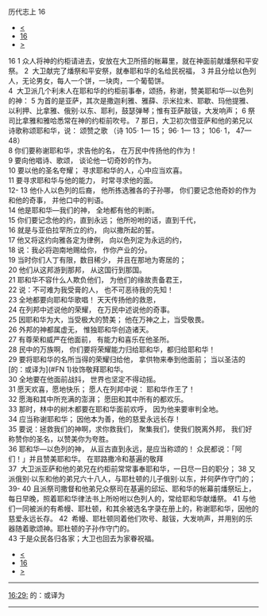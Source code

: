 ﻿





 历代志上 16




* [<](bible/1CH15.md)
* [16](bible/1CH.md)
* [>](bible/1CH17.md)



 
16 
1 众人将神的约柜请进去，安放在大卫所搭的帐幕里，就在神面前献燔祭和平安祭。 
2  大卫献完了燔祭和平安祭，就奉耶和华的名给民祝福， 
3 并且分给以色列人，无论男女，每人一个饼，一块肉，一个葡萄饼。  
4  大卫派几个利未人在耶和华的约柜前事奉，颂扬，称谢，赞美耶和华—以色列的神： 
5 为首的是亚萨，其次是撒迦利雅、雅薛、示米拉末、耶歇、玛他提雅、以利押、比拿雅、俄别·以东、耶利，鼓瑟弹琴；惟有亚萨敲钹，大发响声； 
6 祭司比拿雅和雅哈悉常在神的约柜前吹号。 
7 那日，大卫初次借亚萨和他的弟兄以诗歌称颂耶和华，说： 颂赞之歌 （诗
105·
1—
15；
96·
1—
13；
106·
1，
47—
48）  
8 你们要称谢耶和华，求告他的名， 在万民中传扬他的作为！  
9 要向他唱诗、歌颂， 谈论他一切奇妙的作为。  
10 要以他的圣名夸耀； 寻求耶和华的人，心中应当欢喜。  
11 要寻求耶和华与他的能力， 时常寻求他的面。  
12-
13 他仆人以色列的后裔， 他所拣选雅各的子孙哪， 你们要记念他奇妙的作为和他的奇事， 并他口中的判语。     
14 他是耶和华—我们的神， 全地都有他的判断。  
15 你们要记念他的约，直到永远； 他所吩咐的话，直到千代，  
16 就是与亚伯拉罕所立的约， 向以撒所起的誓。  
17 他又将这约向雅各定为律例， 向以色列定为永远的约，  
18 说：我必将迦南地赐给你， 作你产业的分。     
19 当时你们人丁有限，数目稀少， 并且在那地为寄居的；  
20 他们从这邦游到那邦， 从这国行到那国。  
21 耶和华不容什么人欺负他们， 为他们的缘故责备君王，  
22 说：不可难为我受膏的人， 也不可恶待我的先知！     
23 全地都要向耶和华歌唱！ 天天传扬他的救恩，  
24 在列邦中述说他的荣耀， 在万民中述说他的奇事。  
25 因耶和华为大，当受极大的赞美； 他在万神之上，当受敬畏。  
26 外邦的神都属虚无， 惟独耶和华创造诸天。  
27 有尊荣和威严在他面前， 有能力和喜乐在他圣所。     
28 民中的万族啊， 你们要将荣耀能力归给耶和华，都归给耶和华！  
29 要将耶和华的名所当得的荣耀归给他， 拿供物来奉到他面前； 当以圣洁的[的：或译为](#FN
1)妆饰敬拜耶和华。  
30 全地要在他面前战抖， 世界也坚定不得动摇。  
31 愿天欢喜，愿地快乐； 愿人在列邦中说： 耶和华作王了！  
32 愿海和其中所充满的澎湃； 愿田和其中所有的都欢乐。  
33 那时，林中的树木都要在耶和华面前欢呼， 因为他来要审判全地。  
34 应当称谢耶和华； 因他本为善，他的慈爱永远长存！     
35 要说：拯救我们的神啊，求你救我们， 聚集我们，使我们脱离外邦， 我们好称赞你的圣名，以赞美你为夸胜。  
36 耶和华—以色列的神， 从亘古直到永远，是应当称颂的！ 众民都说：「阿们！」并且赞美耶和华。 在耶路撒冷和基遍的敬拜  
37  大卫派亚萨和他的弟兄在约柜前常常事奉耶和华，一日尽一日的职分； 
38 又派俄别·以东和他的弟兄六十八人，与耶杜顿的儿子俄别·以东，并何萨作守门的； 
39-
40 且派祭司撒督和他弟兄众祭司在基遍的邱坛、耶和华的帐幕前燔祭坛上，每日早晚，照着耶和华律法书上所吩咐以色列人的，常给耶和华献燔祭。 
41 与他们一同被派的有希幔、耶杜顿，和其余被选名字录在册上的，称谢耶和华，因他的慈爱永远长存。 
42  希幔、耶杜顿同着他们吹号、敲钹，大发响声，并用别的乐器随着歌颂神。耶杜顿的子孙作守门的。  
43 于是众民各归各家；大卫也回去为家眷祝福。 
* [<](bible/1CH15.md)
* [16](bible/1CH.md)
* [>](bible/1CH17.md)





---


[16:29:](#V29)
的：或译为




---









